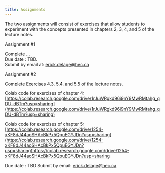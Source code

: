 ```yaml
---
title: Assignments
---
```


The two assignments will consist of exercises that allow students to experiment with the concepts presented in chapters 2, 3, 4, and 5 of the lecture notes.

Assignment #1

Complete ...  
Due date : TBD.   
Submit by email at: [erick.delage@hec.ca](mailto:erick.delage@hec.ca?subject=Solutions_assignment_1)

Assignment #2

Complete Exercises 4.3, 5.4, and 5.5 of the [lecture notes](./LectureNotes_v15.pdf).

Colab code for exercises of chapter 4:
[https://colab.research.google.com/drive/1rJuWRgkd96i9nY9MwRMtahg_qDU-dBTm?usp=sharing](https://colab.research.google.com/drive/1rJuWRgkd96i9nY9MwRMtahg_qDU-dBTm?usp=sharing)

Colab code for exercises of chapter 5:
[https://colab.research.google.com/drive/1254-xKF8dJ44aoSHAcBkPx5QpuEGYJDn?usp=sharing](https://colab.research.google.com/drive/1254-xKF8dJ44aoSHAcBkPx5QpuEGYJDn?usp=sharing)https://colab.research.google.com/drive/1254-xKF8dJ44aoSHAcBkPx5QpuEGYJDn?usp=sharing

Due date : TBD
Submit by email: [erick.delage@hec.ca](mailto:erick.delage@hec.ca?subject=Solutions_assignment_2)


